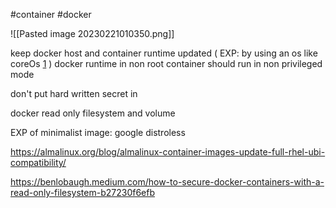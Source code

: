 #container #docker 

![[Pasted image 20230221010350.png]]


keep docker host and container runtime updated ( EXP: by using an os like coreOs [1][1] )
docker runtime in non root
container should run in non privileged mode


don't put hard written secret in

docker read only filesystem and volume

EXP of minimalist image:
google distroless

https://almalinux.org/blog/almalinux-container-images-update-full-rhel-ubi-compatibility/




https://benlobaugh.medium.com/how-to-secure-docker-containers-with-a-read-only-filesystem-b27230f6efb

[1]: https://major.io/p/docker-compose-on-coreos/
[2]: https://sysdig.com/blog/dockerfile-best-practices/
[3]: https://www.tigera.io/learn/guides/container-security-best-practices/docker-security/
[4]: https://github.com/dnaprawa/dockerfile-best-practices
[5]: https://devopswithdocker.com/part-3/3-using-non-root-user
[6]: https://matt-rickard.com/docker-without-docker